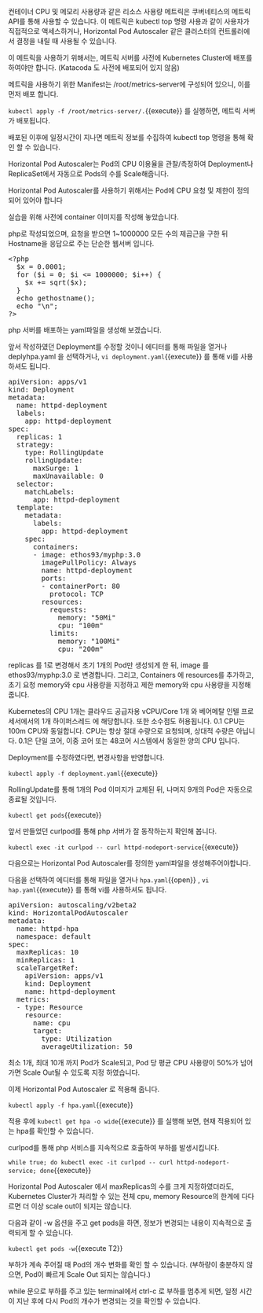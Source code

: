 컨테이너 CPU 및 메모리 사용량과 같은 리소스 사용량 메트릭은 쿠버네티스의 메트릭 API를 통해 사용할 수 있습니다. 이 메트릭은 kubectl top 명령 사용과 같이 사용자가 직접적으로 액세스하거나, Horizontal Pod Autoscaler 같은 클러스터의 컨트롤러에서 결정을 내릴 때 사용될 수 있습니다.

이 메트릭을 사용하기 위해서는, 메트릭 서버를 사전에 Kubernetes Cluster에 배포를 하여야만 합니다. (Katacoda 도 사전에 배포되어 있지 않음)

메트릭을 사용하기 위한 Manifest는 /root/metrics-server에 구성되어 있으니, 이를 먼저 배포 합니다.

`kubectl apply -f /root/metrics-server/.`{{execute}} 를 실행하면, 메트릭 서버가 배포됩니다.

배포된 이후에 일정시간이 지나면 메트릭 정보를 수집하여 kubectl top 명령을 통해 확인 할 수 있습니다.

Horizontal Pod Autoscaler는 Pod의 CPU 이용율을 관찰/측정하여 Deployment나 ReplicaSet에서 자동으로 Pods의 수를 Scale해줍니다.

Horizontal Pod Autoscaler를 사용하기 위해서는 Pod에 CPU 요청 및 제한이 정의되어 있어야 합니다

실습을 위해 사전에 container 이미지를 작성해 놓았습니다.

php로 작성되었으며, 요청을 받으면 1~1000000 모든 수의 제곱근을 구한 뒤 Hostname을 응답으로 주는 단순한 웹서버 입니다.

<pre>
&lt;?php
  $x = 0.0001;
  for ($i = 0; $i &lt;= 1000000; $i++) {
    $x += sqrt($x);
  }
  echo gethostname();
  echo "\n";
?&gt;
</pre>

php 서버를 배포하는 yaml파일을 생성해 보겠습니다.

앞서 작성하였던 Deployment를 수정할 것이니 에디터를 통해 파일을 열거나 deplyhpa.yaml 을 선택하거나, `vi deployment.yaml`{{execute}} 를 통해 vi를 사용하셔도 됩니다.

<pre class="file" data-filename="deployment.yaml" data-target="replace">apiVersion: apps/v1
kind: Deployment
metadata:
  name: httpd-deployment
  labels:
    app: httpd-deployment
spec:
  replicas: 1
  strategy:
    type: RollingUpdate
    rollingUpdate:
      maxSurge: 1
      maxUnavailable: 0
  selector:
    matchLabels:
      app: httpd-deployment
  template:
    metadata:
      labels:
        app: httpd-deployment
    spec:
      containers:
      - image: ethos93/myphp:3.0
        imagePullPolicy: Always
        name: httpd-deployment
        ports:
        - containerPort: 80
          protocol: TCP
        resources:
          requests:
            memory: "50Mi"
            cpu: "100m"
          limits:
            memory: "100Mi"
            cpu: "200m"
</pre>

replicas 를 1로 변경해서 초기 1개의 Pod만 생성되게 한 뒤, image 를 ethos93/myphp:3.0 로 변경합니다.
그리고, Containers 에 resources를 추가하고, 초기 요청 memory와 cpu 사용량을 지정하고 제한 memory와 cpu 사용량을 지정해 줍니다.

Kubernetes의 CPU 1개는 클라우드 공급자용 vCPU/Core 1개 와 베어메탈 인텔 프로세서에서의 1개 하이퍼스레드 에 해당합니다. 또한 소수점도 허용됩니다.
0.1 CPU는 100m CPU와 동일합니다. CPU는 항상 절대 수량으로 요청되며, 상대적 수량은 아닙니다. 0.1은 단일 코어, 이중 코어 또는 48코어 시스템에서 동일한 양의 CPU 입니다.

Deployment를 수정하였다면, 변경사항을 반영합니다.

`kubectl apply -f deployment.yaml`{{execute}}

RollingUpdate를 통해 1개의 Pod 이미지가 교체된 뒤, 나머지 9개의 Pod은 자동으로 종료될 것입니다.

`kubectl get pods`{{execute}}

앞서 만들었던 curlpod를 통해 php 서버가 잘 동작하는지 확인해 봅니다.

`kubectl exec -it curlpod -- curl httpd-nodeport-service`{{execute}}

다음으로는 Horizontal Pod Autoscaler를 정의한 yaml파일을 생성해주어야합니다.

다음을 선택하여 에디터를 통해 파일을 열거나 `hpa.yaml`{{open}} , `vi hap.yaml`{{execute}} 를 통해 vi를 사용하셔도 됩니다.

<pre class="file" data-filename="hpa.yaml" data-target="replace">apiVersion: autoscaling/v2beta2
kind: HorizontalPodAutoscaler
metadata:
  name: httpd-hpa
  namespace: default
spec:
  maxReplicas: 10
  minReplicas: 1
  scaleTargetRef:
    apiVersion: apps/v1
    kind: Deployment
    name: httpd-deployment
  metrics:
  - type: Resource
    resource:
      name: cpu
      target:
        type: Utilization
        averageUtilization: 50
</pre>

최소 1개, 최대 10개 까지 Pod가 Scale되고, Pod 당 평균 CPU 사용량이 50%가 넘어가면 Scale Out될 수 있도록 지정 하였습니다.

이제 Horizontal Pod Autoscaler 로 적용해 줍니다.

`kubectl apply -f hpa.yaml`{{execute}}

적용 후에 `kubectl get hpa -o wide`{{execute}} 를 실행해 보면, 현재 적용되어 있는 hpa를 확인할 수 있습니다.

curlpod를 통해 php 서비스를 지속적으로 호출하여 부하를 발생시킵니다.

`while true; do kubectl exec -it curlpod -- curl httpd-nodeport-service; done`{{execute}}

Horizontal Pod Autoscaler 에서 maxReplicas의 수를 크게 지정하였더라도, Kubernetes Cluster가 처리할 수 있는 전체 cpu, memory Resource의 한계에 다다르면 더 이상 scale out이 되지는 않습니다.

다음과 같이 -w 옵션을 주고 get pods을 하면, 정보가 변경되는 내용이 지속적으로 출력되게 할 수 있습니다.

`kubectl get pods -w`{{execute T2}}

부하가 계속 주어질 때 Pod의 개수 변화를 확인 할 수 있습니다. (부하량이 충분하지 않으면, Pod이 빠르게 Scale Out 되지는 않습니다.)

while 문으로 부하를 주고 있는 terminal에서 ctrl-c 로 부하를 멈추게 되면, 일정 시간이 지난 후에 다시 Pod의 개수가 변경되는 것을 확인할 수 있습니다.

